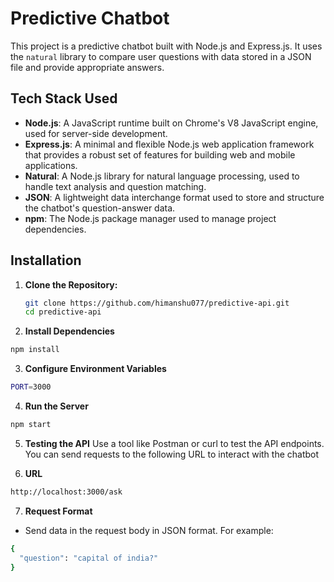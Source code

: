 # Predictive Chatbot

This project is a predictive chatbot built with Node.js and Express.js. It uses the `natural` library to compare user questions with data stored in a JSON file and provide appropriate answers.

## Tech Stack Used

- **Node.js**: A JavaScript runtime built on Chrome's V8 JavaScript engine, used for server-side development.
- **Express.js**: A minimal and flexible Node.js web application framework that provides a robust set of features for building web and mobile applications.
- **Natural**: A Node.js library for natural language processing, used to handle text analysis and question matching.
- **JSON**: A lightweight data interchange format used to store and structure the chatbot's question-answer data.
- **npm**: The Node.js package manager used to manage project dependencies.

## Installation

1. **Clone the Repository:**

   ```bash
   git clone https://github.com/himanshu077/predictive-api.git
   cd predictive-api
   ```

2. **Install Dependencies**

  ```bash
npm install
 ```
3. **Configure Environment Variables**
```bash
PORT=3000
```
4. **Run the Server**
```bash
npm start
```
5. **Testing the API**
Use a tool like Postman or curl to test the API endpoints. You can send requests to the following URL to interact with the chatbot

6. **URL**
```bash
http://localhost:3000/ask
```
7. **Request Format**
- Send data in the request body in JSON format. For example:
```bash
{
  "question": "capital of india?"
}
```

